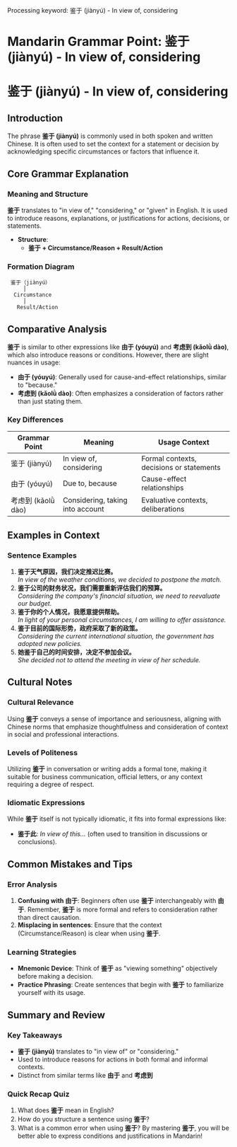 Processing keyword: 鉴于 (jiànyú) - In view of, considering
# Mandarin Grammar Point: 鉴于 (jiànyú) - In view of, considering
# 鉴于 (jiànyú) - In view of, considering
## Introduction
The phrase **鉴于 (jiànyú)** is commonly used in both spoken and written Chinese. It is often used to set the context for a statement or decision by acknowledging specific circumstances or factors that influence it.
## Core Grammar Explanation
### Meaning and Structure
**鉴于** translates to "in view of," "considering," or "given" in English. It is used to introduce reasons, explanations, or justifications for actions, decisions, or statements.
- **Structure**: 
  - **鉴于 + Circumstance/Reason + Result/Action**
  
### Formation Diagram
```
 鉴于（jiànyú）  
     │  
  Circumstance  
     │  
   Result/Action  
```
## Comparative Analysis
**鉴于** is similar to other expressions like **由于 (yóuyú)** and **考虑到 (kǎolǜ dào)**, which also introduce reasons or conditions. However, there are slight nuances in usage:
- **由于 (yóuyú)**: Generally used for cause-and-effect relationships, similar to "because."
- **考虑到 (kǎolǜ dào)**: Often emphasizes a consideration of factors rather than just stating them.
### Key Differences
| Grammar Point | Meaning                     | Usage Context                             |
|---------------|-----------------------------|------------------------------------------|
| 鉴于 (jiànyú) | In view of, considering      | Formal contexts, decisions or statements |
| 由于 (yóuyú)  | Due to, because              | Cause-effect relationships               |
| 考虑到 (kǎolǜ dào) | Considering, taking into account | Evaluative contexts, deliberations       |
## Examples in Context
### Sentence Examples
1. **鉴于天气原因，我们决定推迟比赛。**  
   *In view of the weather conditions, we decided to postpone the match.* 
2. **鉴于公司的财务状况，我们需要重新评估我们的预算。**  
   *Considering the company's financial situation, we need to reevaluate our budget.* 
3. **鉴于你的个人情况，我愿意提供帮助。**  
   *In light of your personal circumstances, I am willing to offer assistance.* 
4. **鉴于目前的国际形势，政府采取了新的政策。**  
   *Considering the current international situation, the government has adopted new policies.*
5. **她鉴于自己的时间安排，决定不参加会议。**  
   *She decided not to attend the meeting in view of her schedule.*
## Cultural Notes
### Cultural Relevance
Using **鉴于** conveys a sense of importance and seriousness, aligning with Chinese norms that emphasize thoughtfulness and consideration of context in social and professional interactions.
### Levels of Politeness
Utilizing **鉴于** in conversation or writing adds a formal tone, making it suitable for business communication, official letters, or any context requiring a degree of respect.
### Idiomatic Expressions
While **鉴于** itself is not typically idiomatic, it fits into formal expressions like:
- **鉴于此**: *In view of this...* (often used to transition in discussions or conclusions).
## Common Mistakes and Tips
### Error Analysis
1. **Confusing with 由于**: Beginners often use **鉴于** interchangeably with **由于**. Remember, **鉴于** is more formal and refers to consideration rather than direct causation.
2. **Misplacing in sentences**: Ensure that the context (Circumstance/Reason) is clear when using **鉴于**. 
### Learning Strategies
- **Mnemonic Device**: Think of **鉴于** as "viewing something" objectively before making a decision.
- **Practice Phrasing**: Create sentences that begin with **鉴于** to familiarize yourself with its usage.
## Summary and Review
### Key Takeaways
- **鉴于 (jiànyú)** translates to "in view of" or "considering."
- Used to introduce reasons for actions in both formal and informal contexts.
- Distinct from similar terms like **由于** and **考虑到**
### Quick Recap Quiz
1. What does **鉴于** mean in English?
2. How do you structure a sentence using **鉴于**?
3. What is a common error when using **鉴于**? 
By mastering **鉴于**, you will be better able to express conditions and justifications in Mandarin!
